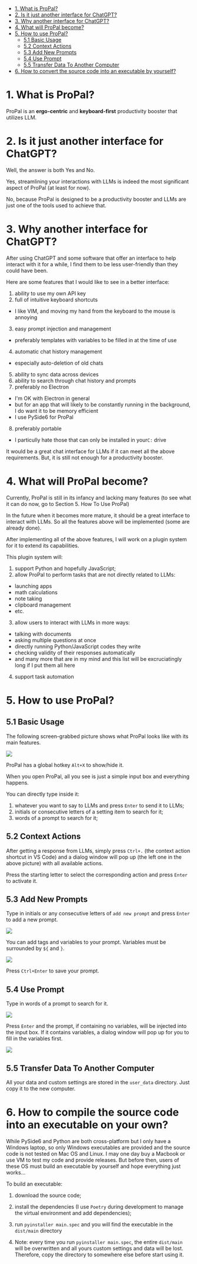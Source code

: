 <!-- TOC start (generated with https://github.com/derlin/bitdowntoc) -->

- [1. What is ProPal?](#1-what-is-propal)
- [2. Is it just another interface for ChatGPT?](#2-is-it-just-another-interface-for-chatgpt)
- [3. Why another interface for ChatGPT?](#3-why-another-interface-for-chatgpt)
- [4. What will ProPal become?](#4-what-will-propal-become)
- [5. How to use ProPal?](#5-how-to-use-propal)
    * [5.1 Basic Usage](#51-basic-usage)
    * [5.2 Context Actions](#52-context-actions)
    * [5.3 Add New Prompts](#53-add-new-prompts)
    * [5.4 Use Prompt](#54-use-prompt)
    * [5.5 Transfer Data To Another Computer](#55-transfer-data-to-another-computer)
- [6. How to convert the source code into an executable by yourself?](#6-how-to-convert-the-source-code-into-an-executable-by-yourself)

<!-- TOC end -->

<!-- TOC --><a name="1-what-is-propal"></a>

# 1. What is ProPal?

ProPal is an **ergo-centric** and **keyboard-first** productivity booster that utilizes LLM.

<!-- TOC --><a name="2-is-it-just-another-interface-for-chatgpt"></a>

# 2. Is it just another interface for ChatGPT?

Well, the answer is both Yes and No.

Yes, streamlining your interactions with LLMs is indeed the most significant aspect of ProPal (at least for now).

No, because ProPal is designed to be a productivity booster and LLMs are just one of the tools used to achieve that.

<!-- TOC --><a name="3-why-another-interface-for-chatgpt"></a>

# 3. Why another interface for ChatGPT?

After using ChatGPT and some software that offer an interface to help interact with it for a while, I find them to be
less user-friendly than they could have been.

Here are some features that I would like to see in a better interface:

1. ability to use my own API key
2. full of intuitive keyboard shortcuts

- I like VIM, and moving my hand from the keyboard to the mouse is annoying

3. easy prompt injection and management

- preferably templates with variables to be filled in at the time of use

4. automatic chat history management

- especially auto-deletion of old chats

5. ability to sync data across devices
6. ability to search through chat history and prompts
7. preferably no Electron

- I'm OK with Electron in general
- but for an app that will likely to be constantly running in the background, I do want it to be memory efficient
- I use PySide6 for ProPal

8. preferably portable

- I particully hate those that can only be installed in your`C:` drive

It would be a great chat interface for LLMs if it can meet all the above requirements. But, it is still not enough for a
productivity booster.

<!-- TOC --><a name="4-what-will-propal-become"></a>

# 4. What will ProPal become?

Currently, ProPal is still in its infancy and lacking many features (to see what it can do now, go to Section 5. How To
Use ProPal)

In the future when it becomes more mature, it should be a great interface to interact with LLMs. So all the features
above will be implemented (some are already done).

After implementing all of the above features, I will work on a plugin system for it to extend its capabilities.

This plugin system will:

1. support Python and hopefully JavaScript;
2. allow ProPal to perform tasks that are not directly related to LLMs:

- launching apps
- math calculations
- note taking
- clipboard management
- etc.

3. allow users to interact with LLMs in more ways:

- talking with documents
- asking multiple questions at once
- directly running Python/JavaScript codes they write
- checking validity of their responses automatically
- and many more that are in my mind and this list will be excruciatingly long if I put them all here

4. support task automation

<!-- TOC --><a name="5-how-to-use-propal"></a>

# 5. How to use ProPal?

<!-- TOC --><a name="51-basic-usage"></a>

## 5.1 Basic Usage

The following screen-grabbed picture shows what ProPal looks like with its main features.

![](file://D:\projects\ProPal\docs\pics\input_with_all_features.png?msec=1689001981019)

ProPal has a global hotkey `Alt+X` to show/hide it.

When you open ProPal, all you see is just a simple input box and everything happens.

You can directly type inside it:

1. whatever you want to say to LLMs and press `Enter` to send it to LLMs;
2. initials or consecutive letters of a setting item to search for it;
3. words of a prompt to search for it;

<!-- TOC --><a name="52-context-actions"></a>

## 5.2 Context Actions

After getting a response from LLMs, simply press `Ctrl+.` (the context action shortcut in VS Code) and a dialog window
will pop up (the left one in the above picture) with all available actions.

Press the starting letter to select the corresponding action and press `Enter` to activate it.

<!-- TOC --><a name="53-add-new-prompts"></a>

## 5.3 Add New Prompts

Type in initials or any consecutive letters of `add new prompt` and press `Enter` to add a new prompt.

![](file://D:\projects\ProPal\docs\pics\search_for_new_prompt_setting.png?msec=1689001981003)

You can add tags and variables to your prompt. Variables must be surrounded by `${` and `}`.

![](file://D:\projects\ProPal\docs\pics\add_new_prompt.png?msec=1689001981013)

Press `Ctrl+Enter` to save your prompt.

<!-- TOC --><a name="54-use-prompt"></a>

## 5.4 Use Prompt

Type in words of a prompt to search for it.

![](file://D:\projects\ProPal\docs\pics\search_for_prompt.png?msec=1689001981002)

Press `Enter` and the prompt, if containing no variables, will be injected into the input box. If it contains variables,
a dialog window will pop up for you to fill in the variables first.

![](file://D:\projects\ProPal\docs\pics\fill_prompt_variable.png?msec=1689001981002)

<!-- TOC --><a name="55-transfer-data-to-another-computer"></a>

## 5.5 Transfer Data To Another Computer

All your data and custom settings are stored in the `user_data` directory. Just copy it to the new computer.

<!-- TOC --><a name="6-how-to-convert-the-source-code-into-an-executable-by-yourself"></a>

# 6. How to compile the source code into an executable on your own?

While PySide6 and Python are both cross-platform but I only have a Windows laptop, so only Windows executables are
provided and the source code is not tested on Mac OS and Linux. I may one day buy a Macbook or use VM to test my code
and provide releases. But before then, users of these OS must build an executable by yourself and hope everything just
works...

To build an executable:

1. download the source code;

2. install the dependencies (I use `Poetry` during development to manage the virtual environment and add dependencies);

3. run `pyinstaller main.spec` and you will find the executable in the `dist/main` directory

4. Note: every time you run `pyinstaller main.spec`, the entire `dist/main` will be overwritten and all yours custom
   settings and data will be lost. Therefore, copy the directory to somewhere else before start using it.